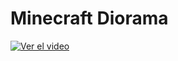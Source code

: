 # Minecraft Diorama

[![Ver el video](https://img.youtube.com/vi/FMPaAa7dLfQ/0.jpg)](https://youtu.be/-pNtUAGMgK4)
